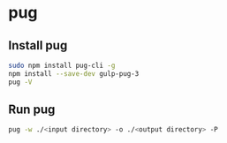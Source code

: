 # pug

## Install pug

~~~bash
sudo npm install pug-cli -g
npm install --save-dev gulp-pug-3
pug -V
~~~

## Run pug

~~~bash
pug -w ./<input directory> -o ./<output directory> -P
~~~
